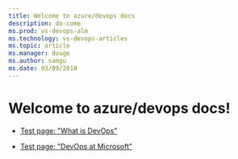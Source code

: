 ```yaml
---
title: Welcome to azure/devops docs
description: do-come
ms.prod: vs-devops-alm
ms.technology: vs-devops-articles
ms.topic: article
ms.manager: douge
ms.author: samgu
ms.date: 03/09/2018
---
```

# Welcome to azure/devops docs!

- [Test page: "What is DevOps"](what-is-devops.md)

- [Test page: "DevOps at Microsoft"](devops-at-microsoft.md)